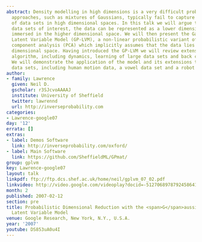 ```yaml
---
abstract: Density modelling in high dimensions is a very difficult problem. Traditional
  approaches, such as mixtures of Gaussians, typically fail to capture the structure
  of data sets in high dimensional spaces. In this talk we will argue that for many
  data sets of interest, the data can be represented as a lower dimensional manifold
  immersed in the higher dimensional space. We will then present the Gaussian Process
  Latent Variable Model (GP-LVM), a non-linear probabilistic variant of principal
  component analysis (PCA) which implicitly assumes that the data lies on a lower
  dimensional space. Having introduced the GP-LVM we will review extensions to the
  algorithm, including dynamics, learning of large data sets and back constraints.
  We will demonstrate the application of the model and its extensions to a range of
  data sets, including human motion data, a vowel data set and a robot mapping problem.
author:
- family: Lawrence
  given: Neil D.
  gscholar: r3SJcvoAAAAJ
  institute: University of Sheffield
  twitter: lawrennd
  url: http://inverseprobability.com
categories:
- Lawrence-google07
day: '12'
errata: []
extras:
- label: Demos Software
  link: http://inverseprobability.com/oxford/
- label: Main Software
  link: https://github.com/SheffieldML/GPmat/
group: gplvm
key: Lawrence-google07
layout: talk
linkpdf: ftp://ftp.dcs.shef.ac.uk/home/neil/gplvm_07_02.pdf
linkvideo: http://video.google.com/videoplay?docid=-5127068978792458641
month: 2
published: 2007-02-12
section: pre
title: Probabilistic Dimensional Reduction with the <span>G</span>aussian Process
  Latent Variable Model
venue: Google Research, New York, N.Y., U.S.A.
year: '2007'
youtube: DS853uA0u4I
---
```

